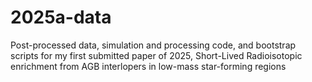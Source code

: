 # 2025a-data
Post-processed data, simulation and processing code, and bootstrap scripts for my first submitted paper of 2025, Short-Lived Radioisotopic enrichment from AGB interlopers in low-mass star-forming regions
